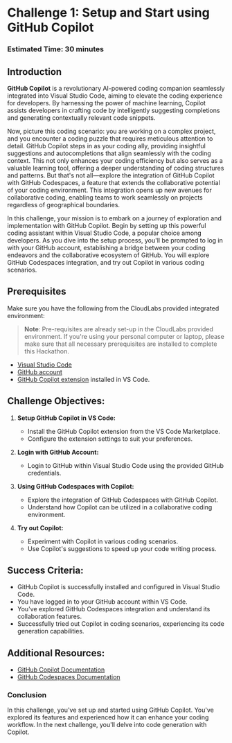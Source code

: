 # Challenge 1: Setup and Start using GitHub Copilot

### Estimated Time: 30 minutes

## Introduction

**GitHub Copilot** is a revolutionary AI-powered coding companion seamlessly integrated into Visual Studio Code, aiming to elevate the coding experience for developers. By harnessing the power of machine learning, Copilot assists developers in crafting code by intelligently suggesting completions and generating contextually relevant code snippets.

Now, picture this coding scenario: you are working on a complex project, and you encounter a coding puzzle that requires meticulous attention to detail. GitHub Copilot steps in as your coding ally, providing insightful suggestions and autocompletions that align seamlessly with the coding context. This not only enhances your coding efficiency but also serves as a valuable learning tool, offering a deeper understanding of coding structures and patterns.
But that's not all—explore the integration of GitHub Copilot with GitHub Codespaces, a feature that extends the collaborative potential of your coding environment. This integration opens up new avenues for collaborative coding, enabling teams to work seamlessly on projects regardless of geographical boundaries.

In this challenge, your mission is to embark on a journey of exploration and implementation with GitHub Copilot. Begin by setting up this powerful coding assistant within Visual Studio Code, a popular choice among developers. As you dive into the setup process, you'll be prompted to log in with your GitHub account, establishing a bridge between your coding endeavors and the collaborative ecosystem of GitHub. You will explore GitHub Codespaces integration, and try out Copilot in various coding scenarios.

## Prerequisites

Make sure you have the following from the CloudLabs provided integrated environment:

> **Note**: Pre-requisites are already set-up in the CloudLabs provided environment. If you're using your personal computer or laptop, please make sure that all necessary prerequisites are installed to complete this Hackathon.

- [Visual Studio Code](https://code.visualstudio.com/)
- [GitHub account](https://github.com/)
- [GitHub Copilot extension](https://marketplace.visualstudio.com/items?itemName=GitHub.copilot) installed in VS Code.

## Challenge Objectives:

1. **Setup GitHub Copilot in VS Code:**
   - Install the GitHub Copilot extension from the VS Code Marketplace.
   - Configure the extension settings to suit your preferences.

2. **Login with GitHub Account:**
   - Login to GitHub within Visual Studio Code using the provided GitHub credentials.

3. **Using GitHub Codespaces with Copilot:**
   - Explore the integration of GitHub Codespaces with GitHub Copilot.
   - Understand how Copilot can be utilized in a collaborative coding environment.

4. **Try out Copilot:**
   - Experiment with Copilot in various coding scenarios.
   - Use Copilot's suggestions to speed up your code writing process.

## Success Criteria:

- GitHub Copilot is successfully installed and configured in Visual Studio Code.
- You have logged in to your GitHub account within VS Code.
- You've explored GitHub Codespaces integration and understand its collaboration features.
- Successfully tried out Copilot in coding scenarios, experiencing its code generation capabilities.

## Additional Resources:

- [GitHub Copilot Documentation](https://github.com/github/copilot-docs)
- [GitHub Codespaces Documentation](https://docs.github.com/en/codespaces)

### Conclusion

In this challenge, you've set up and started using GitHub Copilot. You've explored its features and experienced how it can enhance your coding workflow. In the next challenge, you'll delve into code generation with Copilot.
